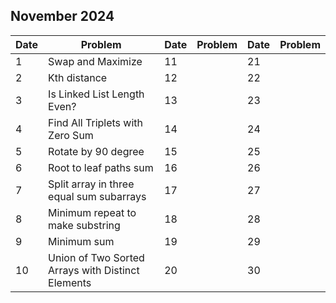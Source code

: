 ## November 2024

| Date | Problem                                           | Date | Problem | Date | Problem |
| ---- | ------------------------------------------------- | ---- | ------- | ---- | ------- |
| 1    | Swap and Maximize                                 | 11   |         | 21   |         |
| 2    | Kth distance                                      | 12   |         | 22   |         |
| 3    | Is Linked List Length Even?                       | 13   |         | 23   |         |
| 4    | Find All Triplets with Zero Sum                   | 14   |         | 24   |         |
| 5    | Rotate by 90 degree                               | 15   |         | 25   |         |
| 6    | Root to leaf paths sum                            | 16   |         | 26   |         |
| 7    | Split array in three equal sum subarrays          | 17   |         | 27   |         |
| 8    | Minimum repeat to make substring                  | 18   |         | 28   |         |
| 9    | Minimum sum                                       | 19   |         | 29   |         |
| 10   | Union of Two Sorted Arrays with Distinct Elements | 20   |         | 30   |         |
